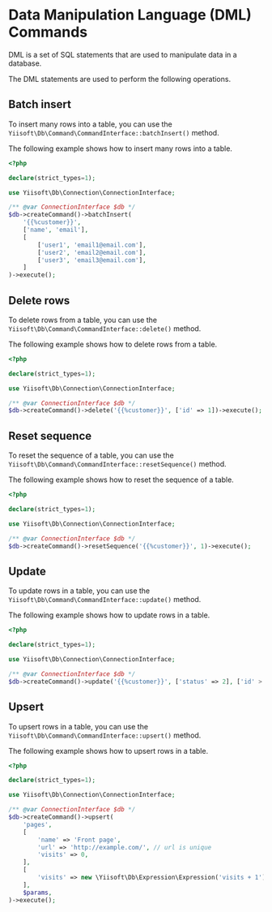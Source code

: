 # Data Manipulation Language (DML) Commands

DML is a set of SQL statements that are used to manipulate data in a database.

The DML statements are used to perform the following operations.

## Batch insert

To insert many rows into a table, you can use the `Yiisoft\Db\Command\CommandInterface::batchInsert()` method.

The following example shows how to insert many rows into a table.

```php
<?php

declare(strict_types=1);

use Yiisoft\Db\Connection\ConnectionInterface;

/** @var ConnectionInterface $db */
$db->createCommand()->batchInsert(
    '{{%customer}}',
    ['name', 'email'],
    [
        ['user1', 'email1@email.com'],
        ['user2', 'email2@email.com'],
        ['user3', 'email3@email.com'],
    ]
)->execute();
```

## Delete rows

To delete rows from a table, you can use the `Yiisoft\Db\Command\CommandInterface::delete()` method.

The following example shows how to delete rows from a table.

```php
<?php

declare(strict_types=1);

use Yiisoft\Db\Connection\ConnectionInterface;

/** @var ConnectionInterface $db */
$db->createCommand()->delete('{{%customer}}', ['id' => 1])->execute();
```

## Reset sequence

To reset the sequence of a table, you can use the `Yiisoft\Db\Command\CommandInterface::resetSequence()` method.

The following example shows how to reset the sequence of a table.

```php
<?php

declare(strict_types=1);

use Yiisoft\Db\Connection\ConnectionInterface;

/** @var ConnectionInterface $db */
$db->createCommand()->resetSequence('{{%customer}}', 1)->execute();
```

## Update

To update rows in a table, you can use the `Yiisoft\Db\Command\CommandInterface::update()` method.

The following example shows how to update rows in a table.

```php
<?php

declare(strict_types=1);

use Yiisoft\Db\Connection\ConnectionInterface;

/** @var ConnectionInterface $db */
$db->createCommand()->update('{{%customer}}', ['status' => 2], ['id' > 1])->execute();
```

## Upsert

To upsert rows in a table, you can use the `Yiisoft\Db\Command\CommandInterface::upsert()` method.

The following example shows how to upsert rows in a table.

```php
<?php

declare(strict_types=1);

use Yiisoft\Db\Connection\ConnectionInterface;

/** @var ConnectionInterface $db */
$db->createCommand()->upsert(
    'pages',
    [
        'name' => 'Front page',
        'url' => 'http://example.com/', // url is unique
        'visits' => 0,
    ],
    [
        'visits' => new \Yiisoft\Db\Expression\Expression('visits + 1'),
    ],
    $params,
)->execute();
```
